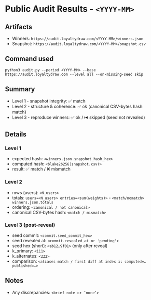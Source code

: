 # Public Audit Results - `<YYYY-MM>`

## Artifacts
- Winners:  `https://audit.loyaltydraw.com/<YYYY-MM>/winners.json`
- Snapshot: `https://audit.loyaltydraw.com/<YYYY-MM>/snapshot.csv`

## Command used
`python3 audit.py --period <YYYY-MM> --base https://audit.loyaltydraw.com --level all --on-missing-seed skip`

## Summary
- Level 1 - snapshot integrity: ✅ match
- Level 2 - structure & coherence: ✅ ok (canonical CSV-bytes hash match)
- Level 3 - reproduce winners: ✅ ok  /  ⏭️ skipped (seed not revealed)

## Details

### Level 1
- expected hash: `<winners.json.snapshot_hash_hex>`
- computed hash: `<blake2b256(snapshot.csv)>`
- result: ✅ match / ❌ mismatch

### Level 2
- rows (users): `<N_users>`
- totals: `users=<N_users> entries=<sum(weights)>` - `<match/nomatch> winners.json.totals`
- ordering: `<canonical / not canonical>`
- canonical CSV-bytes hash: `<match / mismatch>`

### Level 3 (post-reveal)
- seed commit: `<commit.seed_commit_hex>`
- seed revealed at: `<commit.revealed_at or 'pending'>`
- seed hex (short): `<ab12…9f01>` (only after reveal)
- k_primary: `<111>`
- k_alternates: `<222>`
- comparison: `<aliases match / first diff at index i: computed=… published=…>`

## Notes
- Any discrepancies: `<brief note or ‘none’>`
